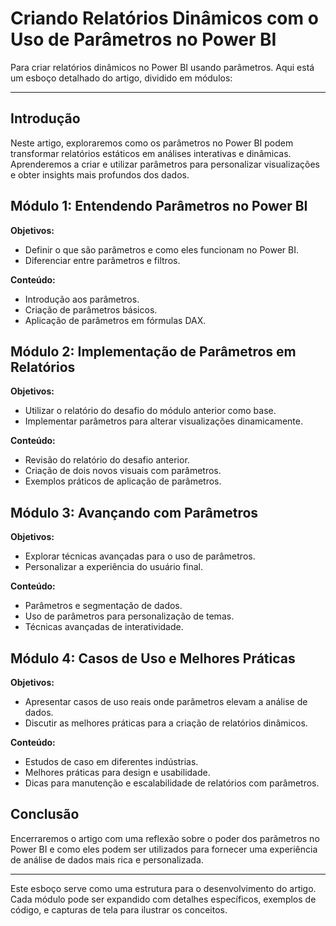 # Criando Relatórios Dinâmicos com o Uso de Parâmetros no Power BI


Para criar relatórios dinâmicos no Power BI usando parâmetros. Aqui está um esboço detalhado do artigo, dividido em módulos:

---

## Introdução
Neste artigo, exploraremos como os parâmetros no Power BI podem transformar relatórios estáticos em análises interativas e dinâmicas. Aprenderemos a criar e utilizar parâmetros para personalizar visualizações e obter insights mais profundos dos dados.

## Módulo 1: Entendendo Parâmetros no Power BI
**Objetivos:**
- Definir o que são parâmetros e como eles funcionam no Power BI.
- Diferenciar entre parâmetros e filtros.

**Conteúdo:**
- Introdução aos parâmetros.
- Criação de parâmetros básicos.
- Aplicação de parâmetros em fórmulas DAX.

## Módulo 2: Implementação de Parâmetros em Relatórios
**Objetivos:**
- Utilizar o relatório do desafio do módulo anterior como base.
- Implementar parâmetros para alterar visualizações dinamicamente.

**Conteúdo:**
- Revisão do relatório do desafio anterior.
- Criação de dois novos visuais com parâmetros.
- Exemplos práticos de aplicação de parâmetros.

## Módulo 3: Avançando com Parâmetros
**Objetivos:**
- Explorar técnicas avançadas para o uso de parâmetros.
- Personalizar a experiência do usuário final.

**Conteúdo:**
- Parâmetros e segmentação de dados.
- Uso de parâmetros para personalização de temas.
- Técnicas avançadas de interatividade.

## Módulo 4: Casos de Uso e Melhores Práticas
**Objetivos:**
- Apresentar casos de uso reais onde parâmetros elevam a análise de dados.
- Discutir as melhores práticas para a criação de relatórios dinâmicos.

**Conteúdo:**
- Estudos de caso em diferentes indústrias.
- Melhores práticas para design e usabilidade.
- Dicas para manutenção e escalabilidade de relatórios com parâmetros.

## Conclusão
Encerraremos o artigo com uma reflexão sobre o poder dos parâmetros no Power BI e como eles podem ser utilizados para fornecer uma experiência de análise de dados mais rica e personalizada.

---

Este esboço serve como uma estrutura para o desenvolvimento do artigo. Cada módulo pode ser expandido com detalhes específicos, exemplos de código, e capturas de tela para ilustrar os conceitos.
